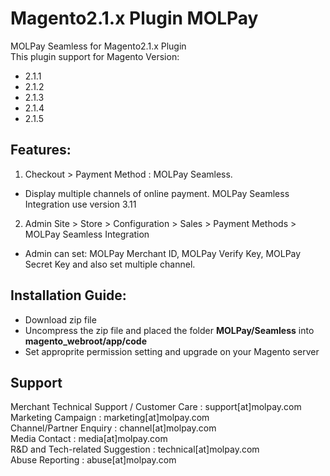 # Magento2.1.x Plugin MOLPay
MOLPay Seamless for Magento2.1.x Plugin <br>
This plugin support for Magento Version:
- 2.1.1
- 2.1.2
- 2.1.3
- 2.1.4
- 2.1.5

Features:
---------

1. Checkout > Payment Method : MOLPay Seamless. 

- Display multiple channels of online payment. MOLPay Seamless Integration use version 3.11

2. Admin Site > Store > Configuration > Sales > Payment Methods > MOLPay Seamless Integration

- Admin can set: MOLPay Merchant ID, MOLPay Verify Key, MOLPay Secret Key and also set multiple channel.


Installation Guide:
--------------------

- Download zip file
- Uncompress the zip file and placed the folder **MOLPay/Seamless** into **magento_webroot/app/code**
- Set approprite permission setting and upgrade on your Magento server


Support
-------

Merchant Technical Support / Customer Care : support[at]molpay.com <br>
Marketing Campaign : marketing[at]molpay.com <br>
Channel/Partner Enquiry : channel[at]molpay.com <br>
Media Contact : media[at]molpay.com <br>
R&D and Tech-related Suggestion : technical[at]molpay.com <br>
Abuse Reporting : abuse[at]molpay.com <br>

